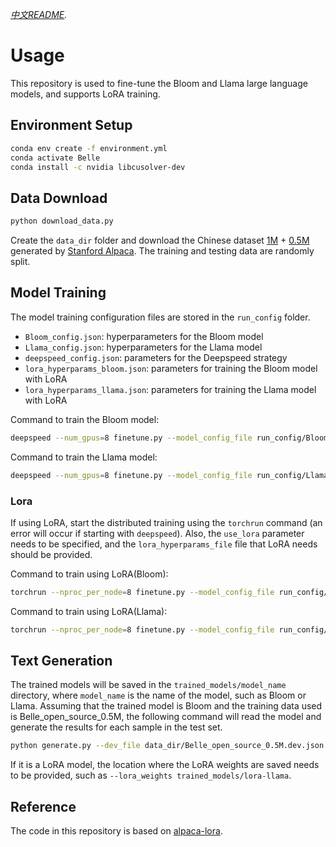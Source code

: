 *[中文README](README.md).*

# Usage

This repository is used to fine-tune the Bloom and Llama large language models, and supports LoRA training.

## Environment Setup

```bash
conda env create -f environment.yml
conda activate Belle
conda install -c nvidia libcusolver-dev
```

## Data Download

```bash
python download_data.py
```

Create the `data_dir` folder and download the Chinese dataset [1M](https://huggingface.co/datasets/BelleGroup/train_1M_CN) + [0.5M](https://huggingface.co/datasets/BelleGroup/train_0.5M_CN) generated by [Stanford Alpaca](https://github.com/tatsu-lab/stanford_alpaca). The training and testing data are randomly split.

## Model Training

The model training configuration files are stored in the `run_config` folder.

- `Bloom_config.json`: hyperparameters for the Bloom model
- `Llama_config.json`: hyperparameters for the Llama model
- `deepspeed_config.json`: parameters for the Deepspeed strategy
- `lora_hyperparams_bloom.json`: parameters for training the Bloom model with LoRA 
- `lora_hyperparams_llama.json`: parameters for training the Llama model with LoRA 


Command to train the Bloom model:

```bash
deepspeed --num_gpus=8 finetune.py --model_config_file run_config/Bloom_config.json  --deepspeed run_config/deepspeed_config.json 
```

Command to train the Llama model:

```bash
deepspeed --num_gpus=8 finetune.py --model_config_file run_config/Llama_config.json  --deepspeed run_config/deepspeed_config.json 
```


### Lora

If using LoRA, start the distributed training using the `torchrun` command (an error will occur if starting with `deepspeed`). Also, the `use_lora` parameter needs to be specified, and the `lora_hyperparams_file` file that LoRA needs should be provided.

Command to train using LoRA(Bloom):

```bash
torchrun --nproc_per_node=8 finetune.py --model_config_file run_config/Bloom_config.json --lora_hyperparams_file run_config/lora_hyperparams_bloom.json  --use_lora
```

Command to train using LoRA(Llama):

```bash
torchrun --nproc_per_node=8 finetune.py --model_config_file run_config/Llama_config.json --lora_hyperparams_file run_config/lora_hyperparams_llama.json  --use_lora
```

## Text Generation

The trained models will be saved in the `trained_models/model_name` directory, where `model_name` is the name of the model, such as Bloom or Llama. Assuming that the trained model is Bloom and the training data used is Belle_open_source_0.5M, the following command will read the model and generate the results for each sample in the test set.

```bash
python generate.py --dev_file data_dir/Belle_open_source_0.5M.dev.json --model_name_or_path trained_models/bloom/
```

If it is a LoRA model, the location where the LoRA weights are saved needs to be provided, such as `--lora_weights trained_models/lora-llama`.

## Reference

The code in this repository is based on [alpaca-lora](https://github.com/tloen/alpaca-lora).
